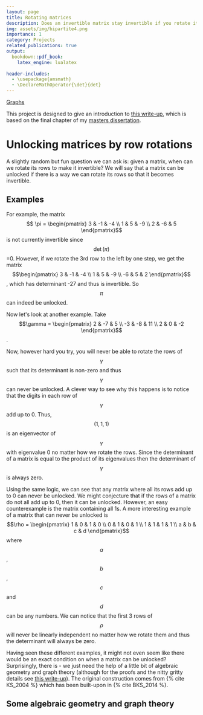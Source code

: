 ```yaml
---
layout: page
title: Rotating matrices
description: Does an invertible matrix stay invertible if you rotate its rows?
img: assets/img/bipartite4.png
importance: 1
category: Projects
related_publications: true
output: 
  bookdown::pdf_book:
    latex_engine: lualatex
    
header-includes:
  - \usepackage{amsmath}
  - \DeclareMathOperator{\det}{det}
---
```


[Graphs](assets/img/bipartite4.png)


This project is designed to give an introduction to [this write-up](/assets/pdf/Unlocking_Matrices.pdf), which is based on the final chapter of my [masters dissertation](/assets/pdf/PM.pdf).

# Unlocking matrices by row rotations

A slightly random but fun question we can ask is: given a matrix, when can we rotate its rows to make it invertible? We will say that a matrix can be unlocked if there is a way we can rotate its rows so that it becomes invertible.

## Examples

For example, the matrix  $$ \pi = \begin{pmatrix} 3 & -1 & -4 \\ 1 & 5 & -9 \\ 2 & -6 & 5 \end{pmatrix}$$ is not currently invertible since $$\det(\pi)$$=0. However, if we rotate the 3rd row to the left by one step, we get the matrix  
$$\begin{pmatrix}
        3 & -1 & -4 \\
        1 & 5 & -9 \\
        -6 & 5 & 2
    \end{pmatrix}$$, which has determinant -27 and thus is invertible. So $$\pi$$ can indeed be unlocked.
    
Now let's look at another example. Take $$\gamma =
    \begin{pmatrix} 
    2 & -7 & 5 \\ 
    -3 & -8 & 11 \\
    2 & 0 & -2
    \end{pmatrix}$$. 
    

Now, however hard you try, you will never be able to rotate the rows of $$\gamma$$ such that its determinant is non-zero and thus $$\gamma$$ can never be unlocked. A clever way to see why this happens is to notice that the digits in each row of $$\gamma$$ add up to 0. Thus, $$(1,1,1)$$ is an eigenvector of $$\gamma$$  with eigenvalue 0 no matter how we rotate the rows. Since the determinant of a matrix is equal to the product of its eigenvalues then the determinant of $$\gamma$$ is always zero. 
    
Using the same logic, we can see that any matrix where all its rows add up to 0 can never be unlocked. We might conjecture that if the rows of a matrix do not all add up to 0, then it can be unlocked. However, an easy counterexample is the matrix containing all 1s. A more interesting example of a matrix that can never be unlocked is
$$\rho = \begin{pmatrix}
1 & 0 & 1 & 0 \\
0 & 1 & 0 & 1 \\
1 & 1 & 1 & 1 \\
a & b & c & d 
\end{pmatrix}$$
where $$a$$,$$b$$,$$c$$ and $$d$$ can be any numbers. We can notice that the first 3 rows of $$\rho$$ will never be linearly independent no matter how we rotate them and thus the determinant will always be zero.

Having seen these different examples, it might not even seem like there would be an exact condition on when a matrix can be unlocked? Surprisingly, there is - we just need the help of a little bit of algebraic geometry and graph theory (although for the proofs and the nitty gritty details see [this write-up](/assets/pdf/Unlocking_Matrices.pdf)). The original construction comes from {% cite KS_2004 %} which has been built-upon in {% cite BKS_2014 %}.

## Some algebraic geometry and graph theory





